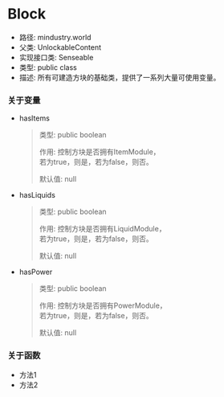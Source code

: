 # Block
- 路径: mindustry.world
- 父类: UnlockableContent
- 实现接口类: Senseable
- 类型: public class
- 描述: 所有可建造方块的基础类，提供了一系列大量可使用变量。


### 关于变量
- hasItems
    > 类型: public boolean
    >
    > 作用: 控制方块是否拥有ItemModule，<br>若为true，则是，若为false，则否。
    >
    > 默认值: null
- hasLiquids
    > 类型: public boolean
    >
    > 作用: 控制方块是否拥有LiquidModule，<br>若为true，则是，若为false，则否。
    >
    > 默认值: null
- hasPower
    > 类型: public boolean
    >
    > 作用: 控制方块是否拥有PowerModule，<br>若为true，则是，若为false，则否。
    >
    > 默认值: null


### 关于函数
- 方法1
- 方法2
